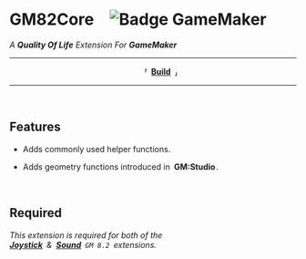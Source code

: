 
# GM82Core ![Badge GameMaker]

*A **Quality Of Life** Extension For* ***GameMaker***

---

<div align = 'center'>

  **⸢ [Build] ⸥**
  
</div>

---

<br>

## Features

- Adds commonly used helper functions.

- Adds geometry functions introduced in **GM:Studio** .

<br>

## Required

*This extension is required for both of the <br>
**[Joystick]** & **[Sound]** `GM 8.2` extensions.*


<!----------------------------------------------------------------------------->

[Badge GameMaker]: https://img.shields.io/badge/GameMaker-8.1-23e000

[Build]: Documentation/Build.md

[Joystick]: https://github.com/omicronrex/gm82joy
[Sound]: https://github.com/omicronrex/gm82snd